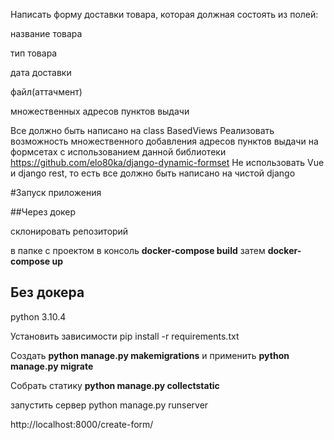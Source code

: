 
Написать форму доставки товара, которая должная состоять из полей:

название товара

тип товара

дата доставки

файл(аттачмент)

множественных адресов пунктов выдачи

Все должно быть написано на class BasedViews
Реализовать возможность множественного добавления адресов пунктов выдачи на формсетах с использованием данной библиотеки https://github.com/elo80ka/django-dynamic-formset
Не использовать Vue и django rest, то есть все должно быть написано на чистой django

#Запуск приложения

##Через докер

склонировать репозиторий 

в папке с проектом в консоль **docker-compose build** затем **docker-compose up**

## Без докера

python 3.10.4

Установить зависимости pip install -r requirements.txt

Создать **python manage.py makemigrations** и применить **python manage.py migrate**

Собрать статику **python manage.py collectstatic**

запустить сервер python manage.py runserver

http://localhost:8000/create-form/
